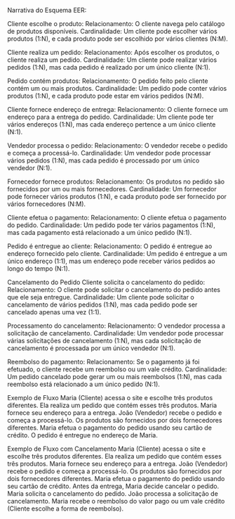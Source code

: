 Narrativa do Esquema EER:

Cliente escolhe o produto:
Relacionamento: O cliente navega pelo catálogo de produtos disponíveis.
Cardinalidade: Um cliente pode escolher vários produtos (1:N), e cada produto pode ser escolhido por vários clientes (N:M).

Cliente realiza um pedido:
Relacionamento: Após escolher os produtos, o cliente realiza um pedido.
Cardinalidade: Um cliente pode realizar vários pedidos (1:N), mas cada pedido é realizado por um único cliente (N:1).

Pedido contém produtos:
Relacionamento: O pedido feito pelo cliente contém um ou mais produtos.
Cardinalidade: Um pedido pode conter vários produtos (1:N), e cada produto pode estar em vários pedidos (N:M).

Cliente fornece endereço de entrega:
Relacionamento: O cliente fornece um endereço para a entrega do pedido.
Cardinalidade: Um cliente pode ter vários endereços (1:N), mas cada endereço pertence a um único cliente (N:1).

Vendedor processa o pedido:
Relacionamento: O vendedor recebe o pedido e começa a processá-lo.
Cardinalidade: Um vendedor pode processar vários pedidos (1:N), mas cada pedido é processado por um único vendedor (N:1).

Fornecedor fornece produtos:
Relacionamento: Os produtos no pedido são fornecidos por um ou mais fornecedores.
Cardinalidade: Um fornecedor pode fornecer vários produtos (1:N), e cada produto pode ser fornecido por vários fornecedores (N:M).

Cliente efetua o pagamento:
Relacionamento: O cliente efetua o pagamento do pedido.
Cardinalidade: Um pedido pode ter vários pagamentos (1:N), mas cada pagamento está relacionado a um único pedido (N:1).

Pedido é entregue ao cliente:
Relacionamento: O pedido é entregue ao endereço fornecido pelo cliente.
Cardinalidade: Um pedido é entregue a um único endereço (1:1), mas um endereço pode receber vários pedidos ao longo do tempo (N:1).

Cancelamento do Pedido
Cliente solicita o cancelamento do pedido:
Relacionamento: O cliente pode solicitar o cancelamento do pedido antes que ele seja entregue.
Cardinalidade: Um cliente pode solicitar o cancelamento de vários pedidos (1:N), mas cada pedido pode ser cancelado apenas uma vez (1:1).

Processamento do cancelamento:
Relacionamento: O vendedor processa a solicitação de cancelamento.
Cardinalidade: Um vendedor pode processar várias solicitações de cancelamento (1:N), mas cada solicitação de cancelamento é processada por um único vendedor (N:1).

Reembolso do pagamento:
Relacionamento: Se o pagamento já foi efetuado, o cliente recebe um reembolso ou um vale crédito.
Cardinalidade: Um pedido cancelado pode gerar um ou mais reembolsos (1:N), mas cada reembolso está relacionado a um único pedido (N:1).


Exemplo de Fluxo
Maria (Cliente) acessa o site e escolhe três produtos diferentes.
Ela realiza um pedido que contém esses três produtos.
Maria fornece seu endereço para a entrega.
João (Vendedor) recebe o pedido e começa a processá-lo.
Os produtos são fornecidos por dois fornecedores diferentes.
Maria efetua o pagamento do pedido usando seu cartão de crédito.
O pedido é entregue no endereço de Maria.

Exemplo de Fluxo com Cancelamento
Maria (Cliente) acessa o site e escolhe três produtos diferentes.
Ela realiza um pedido que contém esses três produtos.
Maria fornece seu endereço para a entrega.
João (Vendedor) recebe o pedido e começa a processá-lo.
Os produtos são fornecidos por dois fornecedores diferentes.
Maria efetua o pagamento do pedido usando seu cartão de crédito.
Antes da entrega, Maria decide cancelar o pedido.
Maria solicita o cancelamento do pedido.
João processa a solicitação de cancelamento.
Maria recebe o reembolso do valor pago ou um vale crédito (Cliente escolhe a forma de reembolso).
